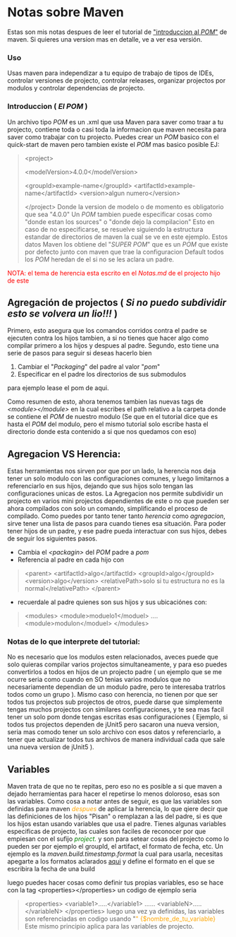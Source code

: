 # Notas sobre Maven

Estas son mis notas despues de leer el tutorial de ["introduccion al *POM*"](https://maven.apache.org/guides/introduction/introduction-to-the-pom.html) de maven. Si quieres una version mas en
detalle, ve a ver esa versión.

### Uso
Usas maven para independizar a tu equipo de trabajo de tipos de IDEs,
controlar versiones de projecto, controlar releases, organizar projectos por modulos y controlar dependencias de projecto.

### Introduccion ( *El POM* )
Un archivo tipo *POM* es un .xml que usa Maven para saver como traar a tu projecto, contiene toda o casi toda la informacion que maven necesita para saver como trabajar con tu projecto. 
    Puedes crear un *POM* basico con el quick-start de maven pero tambien
existe el *POM* mas basico posible EJ:
>&lt;project&gt;
>
>   &lt;modelVersion&gt;4.0.0&lt;/modelVersion&gt;
>
>   &lt;groupId&gt;example-name&lt;/groupId&gt;
>   &lt;artifactId&gt;example-name&lt;/artifactId&gt;
>   &lt;version&gt;algun numero&lt;/version&gt;
>
>&lt;/project&gt;
Donde la version de modelo o <modelVersion>de momento es obligatorio que sea "4.0.0"
Un *POM* tambien puede especificar cosas como "donde estan los sources" 
o "donde dejo la compilacion" Esto en caso de no especificarse, se resuelve siguiendo la estructura estandar de directorios de maven la cual se ve en este ejemplo.
    Estos datos Maven los obtiene del "*SUPER POM*" que es un *POM* que
existe por defecto junto con maven que trae la configuracion Default
todos los *POM* heredan de el si no se les aclara un padre.

<span style = "color:Red" > NOTA: el tema de herencia esta escrito en el *Notas.md* de el projecto hijo de este </span> 

## Agregación de projectos ( *Si no puedo subdividir esto se volvera un lio!!!* )

Primero, esto asegura que los comandos corridos contra el padre
se ejecuten contra los hijos tambien, a si no tienes que hacer algo como
compilar primero a los hijos y despues al padre.
    Segundo, esto tiene una serie de pasos para seguir si deseas hacerlo bien
1. Cambiar el "_Packaging_" del padre al valor "*pom*"
2. Especificar en el padre los directorios de sus submodulos

para ejemplo lease el pom de aqui.

Como resumen de esto, ahora tenemos tambien las nuevas tags de
_&lt;module&gt;&lt;/module&gt;_ en la cual escribes el path relativo a la 
carpeta donde se contiene el *POM* de nuestro modulo (Se que en
el tutorial dice que es hasta el *POM* del modulo, pero el mismo
tutorial solo escribe hasta el directorio donde esta contenido a 
si que nos quedamos con eso)

## Agregacion VS Herencia:

Estas herramientas nos sirven por que por un lado, la herencia nos deja
tener un solo modulo con las configuraciones comunes, y luego limitarnos a
referenciarlo en sus hijos, dejando que sus hijos solo tengan las configuraciones unicas de estos.
    La Agregacion nos permite subdividir un projecto en varios 
mini projectos dependientes de este o no que pueden ser ahora compilados
con solo un comando, simplificando el proceso de compilado. 
    Como puedes por tanto tener tanto *herencia* como *agregacion*,
sirve tener una lista de pasos para cuando tienes esa situación.
    Para poder tener hijos de un padre, y ese padre pueda interactuar con
sus hijos, debes de seguir los siguientes pasos.
- Cambia el _&lt;packagin>_ del *POM* padre a _*pom*_
- Referencia al padre en cada hijo con 
>&lt;parent&gt;
>   &lt;artifactId&gt;algo&lt;/artifactId&gt;
>   &lt;groupId&gt;algo&lt;/groupId&gt;
>   &lt;version&gt;algo&lt;/version&gt;
>   &lt;relativePath&gt;solo si tu estructura no es la normal&lt;/relativePath&gt;
>&lt;/parent&gt;
- recuerdale al padre quienes son sus hijos y sus ubicaciónes con:
>&lt;modules&gt;
>   &lt;module&gt;moduelo1&lt;/moduel&gt;
>   ....
>   &lt;module&gt;modulon&lt;/moduel&gt;
>&lt;/modules&gt;

### Notas de lo que interprete del tutorial:
No es necesario que los modulos esten relacionados, aveces puede que 
solo quieras compilar varios projectos simultaneamente, y para eso
puedes convertirlos a todos en hijos de un projecto padre ( un ejemplo que
se me ocurre seria como cuando en SO tenias varios modulos que no 
necesariamente dependian de un modulo padre, pero te interesaba tratrlos 
todos como un grupo ).
    Mismo caso con herencia, no tienen por que ser todos tus projectos 
sub projectos de otros, puede darse que simplemente tengas muchos projectos
con similares configuraciones, y te sea mas facil tener un solo pom
donde tengas escritas esas configuraciones ( Ejemplo, si todos tus
projectos dependen de jUnit5 pero sacaron una nueva version, seria mas 
comodo tener un solo archivo con esos datos y referenciarlo, a tener que 
actualizar todos tus archivos de manera individual cada que sale una 
nueva version de jUnit5 ).

## Variables

Maven trata de que no te repitas, pero eso no es posible a si que 
maven a dejado herramientas para hacer el repetirse lo menos doloroso,
esas son las variables. 
    Como cosa a notar antes de seguir, es que las variables son definidas
para maven <span style = "color:orange" >*despues* </span>de aplicar la 
herencia, lo que qiere decir que las definiciones de los hijos "Pisan" o 
remplazan a las del padre, si es que los hijos estan usando variables
que usa el padre.
    Tienes algunas variables especificas de projecto, las cuales 
son faciles de reconocer por que empiesan con el sufijo <span style = "color:green">_project._</span> y son para setear cosas del projecto como
lo pueden ser por ejemplo el groupId, el artifact, el formato de fecha,
etc. 
    Un ejemplo es la _maven.build.timestamp.format_ la cual para usarla,
necesitas apegarte a los formatos aclarados [aqui](https://docs.oracle.com/javase/7/docs/api/java/text/SimpleDateFormat.html)
y define el formato en el que se escribira la fecha de una build

luego puedes hacer cosas como definir tus propias variables, eso se hace
con la tag &lt;properties&gt;&lt;/properties&gt; un codigo de ejemplo seria
>&lt;properties&gt;
>   &lt;variable1&gt;.....&lt;/variable1&gt;
>   ......
>   &lt;variableN&gt;.....&lt;/variableN&gt;
>&lt;/properties&gt;
luego una vez ya definidas, las variables son referenciadas en codigo usando "<span style = "color:orange">" {$nombre_de_tu_variable}</span>
Este mismo principio aplica para las variables de projecto.
